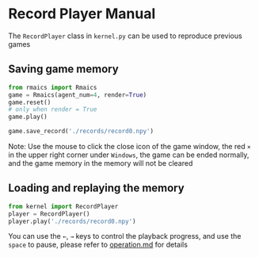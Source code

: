 # Record Player Manual

The `RecordPlayer` class in `kernel.py` can be used to reproduce previous games

## Saving game memory

```python
from rmaics import Rmaics
game = Rmaics(agent_num=4, render=True)
game.reset()
# only when render = True
game.play()

game.save_record('./records/record0.npy')
```

Note: Use the mouse to click the close icon of the game window, the red `×` in the upper
right corner under `Windows`, the game can be ended normally, and the game memory in the memory will not be cleared

## Loading and replaying the memory

```python
from kernel import RecordPlayer
player = RecordPlayer()
player.play('./records/record0.npy')
```

You can use the `←`, `→` keys to control the playback progress, and use the `space` to pause,
please refer to [operation.md](./operation.md) for details